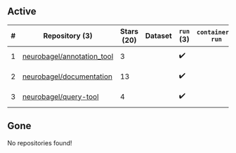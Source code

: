 ## Active
| # | Repository (3) | Stars (20) | Dataset | `run` (3) | `containers-run` | Last Modified |
| --- | --- | --- | --- | --- | --- | --- |
| 1 | [neurobagel/annotation_tool](https://github.com/neurobagel/annotation_tool) | 3 |  | :heavy_check_mark: |  | 2025-06-23 15:29:34+00:00 |
| 2 | [neurobagel/documentation](https://github.com/neurobagel/documentation) | 13 |  | :heavy_check_mark: |  | 2025-06-30 19:04:42+00:00 |
| 3 | [neurobagel/query-tool](https://github.com/neurobagel/query-tool) | 4 |  | :heavy_check_mark: |  | 2025-07-07 05:30:58+00:00 |

## Gone
No repositories found!
